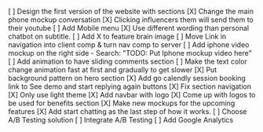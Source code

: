 [ ] Design the first version of the website with sections
  [X] Change the main phone mockup conversation
  [X] Clicking influencers them will send them to their youtube
  [ ] Add Mobile menu
  [X] Use different wording than personal chatbot on subtitle.
  [ ] Add X to feature brain image
  [ ] Move Link in navigation into client comp & turn nav comp to server
  [ ] Add iphone video mockup on the right side - Search: "TODO: Put Iphone mockup video here"
  [ ] Add animation to have sliding comments section
  [ ] Make the text color change animation fast at first and gradually to get slower
  [X] Put background pattern on hero section
  [X] Add go calendly session booking link to See demo and start replying again buttons
  [X] Fix section navigation
  [X] Only use light theme
  [X] Add navbar with logo
  [X] Come up with logos to be used for benefits section
  [X] Make new mockups for the upcoming features
[X] Add start chatting as the last step of how it works.
[ ] Choose A/B Testing solution
[ ] Integrate A/B Testing
[ ] Add Google Analytics